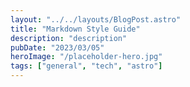 ```yaml
---
layout: "../../layouts/BlogPost.astro"
title: "Markdown Style Guide"
description: "description"
pubDate: "2023/03/05"
heroImage: "/placeholder-hero.jpg"
tags: ["general", "tech", "astro"]
---
```

